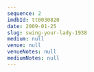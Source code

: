 ```yaml
---
sequence: 2
imdbId: tt0030820
date: 2009-01-25
slug: swing-your-lady-1938
medium: null
venue: null
venueNotes: null
mediumNotes: null
---
```


